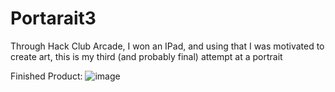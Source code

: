 # Portarait3
Through Hack Club Arcade, I won an IPad, and using that I was motivated to create art, this is my third (and probably final) attempt at a portrait

Finished Product:
![image](https://github.com/user-attachments/assets/a00b61dc-e52d-40b3-849c-0f870c56f6e9)
